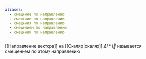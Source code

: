 ```yaml
---
aliases:
  - смещение по направлению
  - смещению по направлению
  - смещения по направлению
  - смещением по направлению
  - смещении по направлению
---
```

[[Направление вектора]] на [[Скаляр|скаляр]] $\Delta l * \vec{l}$ называется смещением по этому направлению